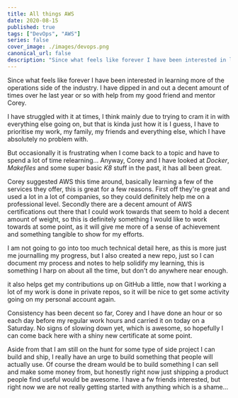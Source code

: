 ```yaml
---
title: All things AWS
date: 2020-08-15
published: true
tags: ["DevOps", "AWS"]
series: false
cover_image: ./images/devops.png
canonical_url: false
description: "Since what feels like forever I have been interested in learning more of the operations side of the industry. I have dipped in and out a decent amount of times over he last year or so with help from my good friend and mentor Corey."
---
```


Since what feels like forever I have been interested in learning more of the operations side of the industry. I have dipped in and out a decent amount of times over he last year or so with help from my good friend and mentor Corey.

I have struggled with it at times, I think mainly due to trying to cram it in with everything else going on, but that is kinda just how it is I guess, I have to prioritise my work, my family, my friends and everything else, which I have absolutely no problem with.

But occasionally it is frustrating when I come back to a topic and have to spend a lot of time relearning... Anyway, Corey and I have looked at _Docker_, _Makefiles_ and some super basic _K8_ stuff in the past, it has all been great.

Corey suggested AWS this time around, basically learning a few of the services they offer, this is great for a few reasons. First off they're great and used a lot in a lot of companies, so they could definitely help me on a professional level. Secondly there are a decent amount of AWS certifications out there that I could work towards that seem to hold a decent amount of weight, so this is definitely something I would like to work towards at some point, as it will give me more of a sense of achievement and something tangible to show for my efforts.

I am not going to go into too much technical detail here, as this is more just me journalling my progress, but I also created a new repo, just so I can document my process and notes to help solidify my learning, this is something I harp on about all the time, but don't do anywhere near enough.

it also helps get my contributions up on GitHub a little, now that I working a lot of my work is done in private repos, so it will be nice to get some activity going on my personal account again.

Consistency has been decent so far, Corey and I have done an hour or so each day before my regular work hours and carried it on today on a Saturday. No signs of slowing down yet, which is awesome, so hopefully I can come back here with a shiny new certificate at some point.

Aside from that I am still on the hunt for some type of side project I can build and ship, I really have an urge to build something that people will actually use. Of course the dream would be to build something I can sell and make some money from, but honestly right now just shipping a product people find useful would be awesome. I have a fw friends interested, but right now we are not really getting started with anything which is a shame...
